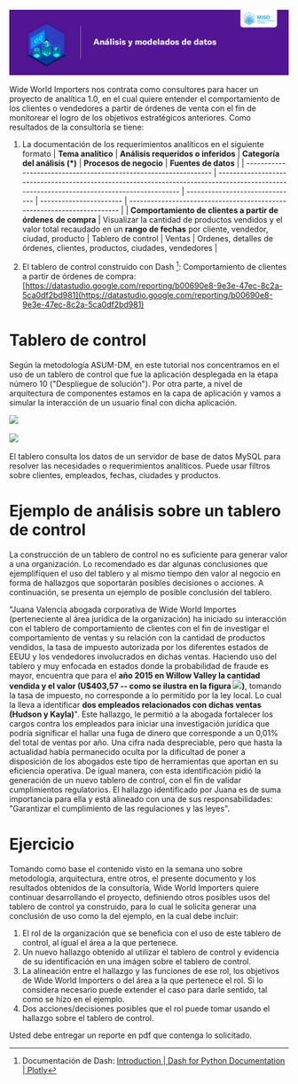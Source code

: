 
![](../banner2.png)

Wide World Importers nos contrata como consultores para hacer un proyecto de analítica 1.0, en el cual quiere entender el comportamiento de los clientes o vendedores a partir de órdenes de venta con el fin de monitorear el logro de los objetivos estratégicos anteriores. Como resultados de la consultoría se tiene:

1. La documentación de los requerimientos analíticos en el siguiente formato
| **Tema analítico**                                               | **Análisis requeridos o inferidos**                                                                                                       | **Categoría del análisis (\*)** | **Procesos de negocio** | **Fuentes de datos**                                                    |
| ---------------------------------------------------------------- | ----------------------------------------------------------------------------------------------------------------------------------------- | ------------------------------- | ----------------------- | ----------------------------------------------------------------------- |
| **Comportamiento de clientes a partir de órdenes** **de compra** | Visualizar la cantidad de productos vendidos y el valor total recaudado en un **rango de fechas** por cliente, vendedor, ciudad, producto | Tablero de control              | Ventas                  | Ordenes, detalles de órdenes, clientes, productos, ciudades, vendedores |

2. El tablero de control construido con Dash [^2]: Comportamiento de clientes a partir de órdenes de compra: [https://datastudio.google.com/reporting/b00690e8-9e3e-47ec-8c2a-5ca0df2bd981](https://datastudio.google.com/reporting/b00690e8-9e3e-47ec-8c2a-5ca0df2bd981)

[^2]: Documentación de Dash: [Introduction | Dash for Python Documentation | Plotly](https://dash.plotly.com/introduction)



[^1]: Caso inspirado en: [https://docs.microsoft.com/en-us/sql/samples/wide-world-importers-what-is?view=sql-server-ver15](https://docs.microsoft.com/en-us/sql/samples/wide-world-importers-what-is?view=sql-server-ver15)

# Tablero de control

Según la metodología ASUM-DM, en este tutorial nos concentramos en el uso de un tablero de control que fue la aplicación desplegada en la etapa número 10 (&quot;Despliegue de solución&quot;). Por otra parte, a nivel de arquitectura de componentes estamos en la capa de aplicación y vamos a simular la interacción de un usuario final con dicha aplicación.

![](./imagenes/S1usotablerosImg1.png)

![](./imagenes/S1usotablerosImg2.png)

El tablero consulta los datos de un servidor de base de datos MySQL para resolver las necesidades o requerimientos analíticos. Puede usar filtros sobre clientes, empleados, fechas, ciudades y productos.

# Ejemplo de análisis sobre un tablero de control

La construcción de un tablero de control no es suficiente para generar valor a una organización. Lo recomendado es dar algunas conclusiones que ejemplifiquen el uso del tablero y al mismo tiempo den valor al negocio en forma de hallazgos que soportarán posibles decisiones o acciones. A continuación, se presenta un ejemplo de posible conclusión del tablero.

"Juana Valencia  abogada corporativa de Wide World Importes (perteneciente al área jurídica de la organización) ha iniciado su interacción con el tablero de comportamiento de clientes con el fin de investigar el comportamiento de ventas y su relación con la cantidad de productos vendidos, la tasa de impuesto autorizada por los diferentes estados de EEUU y los vendedores involucrados en dichas ventas. Haciendo uso del tablero y muy enfocada en estados donde la probabilidad de fraude es mayor, encuentra que para el **año 2015 en Willow Valley la cantidad vendida y el valor (U$403,57 -- como se ilustra en la figura ![](./imagenes/S1usotablerosHallazgo.png))**, tomando la tasa de impuesto, no corresponde a lo permitido por la ley local. Lo cual la lleva a identificar **dos empleados relacionados con dichas ventas (Hudson y Kayla)**". Este hallazgo, le permitió a la abogada fortalecer los cargos contra los empleados para iniciar una investigación jurídica que podría significar el hallar una fuga de dinero que corresponde a un 0,01% del total de ventas por año. Una cifra nada despreciable, pero que hasta la actualidad había permanecido oculta por la dificultad de poner a disposición de los abogados este tipo de herramientas que aportan en su eficiencia operativa. De igual manera, con esta identificación pidió la generación de un nuevo tablero de control, con el fin de validar cumplimientos regulatorios. El hallazgo identificado por Juana es de suma importancia para ella y está alineado con una de sus responsabilidades:  "Garantizar el cumplimiento de las regulaciones y las leyes". 

# Ejercicio

Tomando como base el contenido visto en la semana uno sobre metodología, arquitectura, entre otros, el presente documento y los resultados obtenidos de la consultoría, Wide World Importers quiere continuar desarrollando el proyecto, definiendo otros posibles usos del tablero de control ya construido, para lo cual le solicita generar una conclusión de uso como la del ejemplo, en la cual debe incluir:

1. El rol de la organización que se beneficia con el uso de este tablero de control, al igual el área a la que pertenece.
2. Un nuevo hallazgo obtenido al utilizar el tablero de control y evidencia de su identificación en una imágen sobre el tablero de control.
3. La alineación entre el hallazgo y las funciones de ese rol, los objetivos de Wide World Importers o del área a la que pertenece el rol. Si lo considera necesario puede extender el caso para darle sentido, tal como se hizo en el ejemplo.
4. Dos acciones/decisiones posibles que el rol puede tomar usando el hallazgo sobre el tablero de control.

Usted debe entregar un reporte en pdf que contenga lo solicitado.

